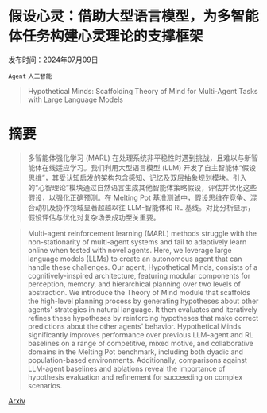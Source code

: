 # 假设心灵：借助大型语言模型，为多智能体任务构建心灵理论的支撑框架

发布时间：2024年07月09日

`Agent` `人工智能`

> Hypothetical Minds: Scaffolding Theory of Mind for Multi-Agent Tasks with Large Language Models

# 摘要

> 多智能体强化学习 (MARL) 在处理系统非平稳性时遇到挑战，且难以与新智能体在线适应学习。我们利用大型语言模型 (LLM) 开发了自主智能体“假设思维”，其受认知启发的架构包含感知、记忆及双层抽象规划模块。引入的“心智理论”模块通过自然语言生成其他智能体策略假设，评估并优化这些假设，以强化正确预测。在 Melting Pot 基准测试中，假设思维在竞争、混合动机及协作领域显著超越以往 LLM-智能体和 RL 基线。对比分析显示，假设评估与优化对复杂场景成功至关重要。

> Multi-agent reinforcement learning (MARL) methods struggle with the non-stationarity of multi-agent systems and fail to adaptively learn online when tested with novel agents. Here, we leverage large language models (LLMs) to create an autonomous agent that can handle these challenges. Our agent, Hypothetical Minds, consists of a cognitively-inspired architecture, featuring modular components for perception, memory, and hierarchical planning over two levels of abstraction. We introduce the Theory of Mind module that scaffolds the high-level planning process by generating hypotheses about other agents' strategies in natural language. It then evaluates and iteratively refines these hypotheses by reinforcing hypotheses that make correct predictions about the other agents' behavior. Hypothetical Minds significantly improves performance over previous LLM-agent and RL baselines on a range of competitive, mixed motive, and collaborative domains in the Melting Pot benchmark, including both dyadic and population-based environments. Additionally, comparisons against LLM-agent baselines and ablations reveal the importance of hypothesis evaluation and refinement for succeeding on complex scenarios.

[Arxiv](https://arxiv.org/abs/2407.07086)